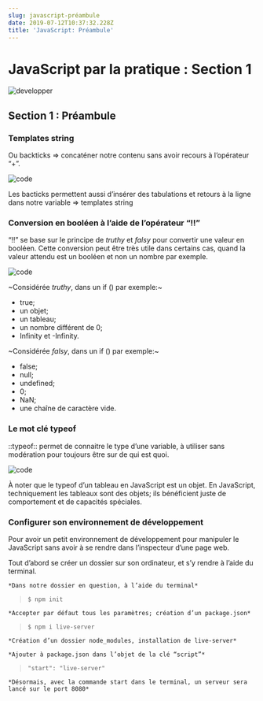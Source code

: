 ```yaml
---
slug: javascript-préambule
date: 2019-07-12T10:37:32.228Z
title: 'JavaScript: Préambule'
---
```

# JavaScript par la pratique : Section 1

![developper](/assets/jefferson-santos-450403-unsplash.jpg "developper")

## Section 1 : Préambule

### Templates string

Ou backticks  => concaténer  notre contenu sans avoir recours à l’opérateur “+”.

![code](/assets/1.jpg "code")

Les bacticks permettent aussi d’insérer des tabulations et retours à la ligne dans notre variable => templates string

### Conversion en booléen à l’aide de l’opérateur “!!”

“!!” se base sur le principe de _truthy_ et _falsy_  pour convertir une valeur en booléen. 
Cette conversion peut être très utile dans certains cas, quand la valeur attendu est un booléen et non un nombre par exemple.

![code](/assets/2.jpg "code")

~Considérée _truthy_, dans un if () par exemple:~

* true;
* un objet;
* un tableau;
* un nombre différent de 0;
* Infinity et  -Infinity.

~Considérée _falsy_, dans un if () par exemple:~

* false;
* null;
* undefined;
* 0;
* NaN;
* une chaîne de caractère vide.

### Le mot clé typeof

::typeof::  permet de connaitre le type d’une variable, à utiliser sans modération pour toujours être sur de qui est quoi.

![code](/assets/3.jpg "code")

À noter que le typeof d’un tableau en JavaScript est un objet. En JavaScript, techniquement les tableaux sont des objets; ils bénéficient juste de comportement et de capacités spéciales.

### Configurer son environnement de développement

Pour avoir un petit environnement de développement pour manipuler le JavaScript sans avoir à se rendre dans l’inspecteur d’une page web.

Tout d’abord se créer un dossier sur son ordinateur, et s’y rendre à l’aide du terminal.

```
*Dans notre dossier en question, à l’aide du terminal*
```

> `$ npm init`  

```
*Accepter par défaut tous les paramètres; création d’un package.json*
```

> `$ npm i live-server`  

```
*Création d’un dossier node_modules, installation de live-server*

*Ajouter à package.json dans l’objet de la clé “script”*
```

> `"start": "live-server"`  

```
*Désormais, avec la commande start dans le terminal, un serveur sera lancé sur le port 8080*
```
